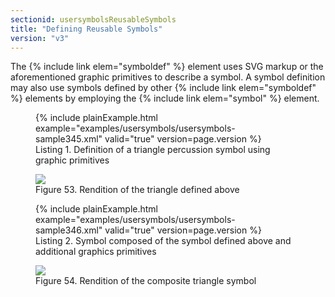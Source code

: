 ```yaml
---
sectionid: usersymbolsReusableSymbols
title: "Defining Reusable Symbols"
version: "v3"
---
```


The {% include link elem="symboldef" %} element uses SVG markup or the aforementioned graphic
primitives to describe a symbol. A symbol definition may also use symbols defined
by other
{% include link elem="symboldef" %} elements by employing the {% include link elem="symbol" %}
element.

<figure class="figure">{% include plainExample.html example="examples/usersymbols/usersymbols-sample345.xml" valid="true" version=page.version %}
   
   <figcaption class="figure-caption">Listing 1. Definition of a triangle percussion symbol using graphic primitives</figcaption>
</figure>
<figure class="figure"><img src="{{ site.baseurl }}/Images/modules/usersymbols/triangle.png" class="img-responsive"><figcaption class="figure-caption">Figure 53. Rendition of the triangle defined above</figcaption>
</figure>
<figure class="figure">{% include plainExample.html example="examples/usersymbols/usersymbols-sample346.xml" valid="true" version=page.version %}
   
   <figcaption class="figure-caption">Listing 2. Symbol composed of the symbol defined above and additional graphics primitives</figcaption>
</figure>
<figure class="figure"><img src="{{ site.baseurl }}/Images/modules/usersymbols/triangleWithStick.png" class="img-responsive"><figcaption class="figure-caption">Figure 54. Rendition of the composite triangle symbol</figcaption>
</figure>
